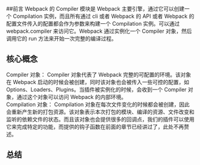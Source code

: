##前言
Webpack 的 Compiler 模块是 Webpack 主要引擎，通过它可以创建一个 Compilation 实例，而且所有通过 cli 或者 Webpack 的 API 或者 Webpack 的配置文件传入的配置都会作为参数来构建一个 Compilation 实例。可以通过 webpack.compiler 来访问它。Webpack 通过实例化一个 Compiler 对象，然后调用它的 run 方法来开始一次完整的编译过程。
## 核心概念
Compiler 对象： Compiler 对象代表了 Webpack 完整的可配置的环境。该对象在 Webpack 启动的时候会被创建，同时该对象也会被传入一些可控的配置，如 Options、Loaders、Plugins。当插件被实例化的时候，会收到一个 Compiler 对象，通过这个对象可以访问 Webpack 的内部环境。  
Compilation 对象： Compilation 对象在每次文件变化的时候都会被创建，因此会重新产生新的打包资源。该对象表示本次打包的模块、编译的资源、文件改变和监听的依赖文件的状态。而且该对象也会提供很多的回调点，我们的插件可以使用它来完成特定的功能，而提供的钩子函数在前面的章节已经讲过了，此处不再赘述。
## 总结